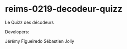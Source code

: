 # reims-0219-decodeur-quizz
Le Quizz des décodeurs 

Developers:

Jérémy Figueiredo
Sébastien Jolly
